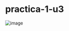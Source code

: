 # practica-1-u3
![image](https://github.com/Eliseo-rodriguez-gamez/practica-1-u3/assets/148777336/95bf2ce8-c230-4e78-8dcf-2dace859e536)
